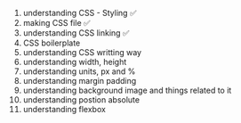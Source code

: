 1.  understanding CSS - Styling ✅
2. making CSS file ✅
3. understanding CSS linking ✅
4. CSS boilerplate
5. understanding CSS writting way
6. understanding width, height
7. understanding units, px and %
8. understanding margin padding
9. understanding background image and things related to it
10. understanding postion absolute
11. understanding flexbox
